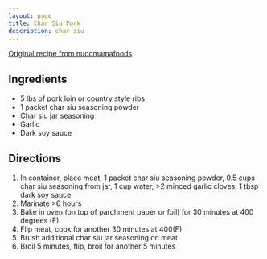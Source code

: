 ```yaml
---
layout: page
title: Char Siu Pork
description: char siu
---
```


[Original recipe from nuocmamafoods](https://www.instagram.com/p/CTfyQwZHEKb/)

## Ingredients
- 5 lbs of pork loin or country style ribs
- 1 packet char siu seasoning powder
- Char siu jar seasoning
- Garlic
- Dark soy sauce

## Directions
1. In container, place meat, 1 packet char siu seasoning powder, 0.5 cups char siu seasoning from jar, 1 cup water, >2 minced garlic cloves, 1 tbsp dark soy sauce
2. Marinate >6 hours
3. Bake in oven (on top of parchment paper or foil) for 30 minutes at 400 degrees (F)
4. Flip meat, cook for another 30 minutes at 400(F)
5. Brush additional char siu jar seasoning on meat
6. Broil 5 minutes, flip, broil for another 5 minutes